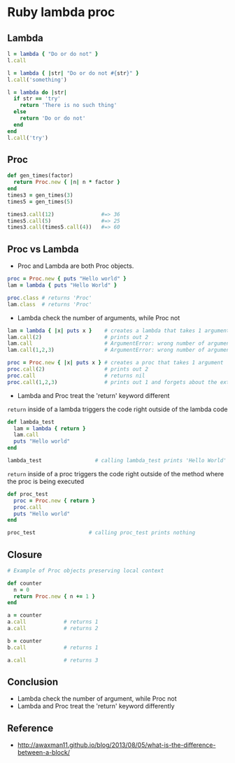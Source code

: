 # Ruby lambda proc

## Lambda

```ruby
l = lambda { "Do or do not" }
l.call

l = lambda { |str| "Do or do not #{str}" }
l.call('something')

l = lambda do |str|
  if str == 'try'
    return 'There is no such thing'
  else
    return 'Do or do not'
  end
end
l.call('try')
```

## Proc

```ruby
def gen_times(factor)
  return Proc.new { |n| n * factor }
end
times3 = gen_times(3)
times5 = gen_times(5)

times3.call(12)               #=> 36
times5.call(5)                #=> 25
times3.call(times5.call(4))   #=> 60
```

## Proc vs Lambda

- Proc and Lambda are both Proc objects.

```ruby
proc = Proc.new { puts "Hello world" }
lam = lambda { puts "Hello World" }

proc.class # returns 'Proc'
lam.class  # returns 'Proc'
```

- Lambda check the number of arguments, while Proc not

```ruby
lam = lambda { |x| puts x }    # creates a lambda that takes 1 argument
lam.call(2)                    # prints out 2
lam.call                       # ArgumentError: wrong number of arguments (0 for 1)
lam.call(1,2,3)                # ArgumentError: wrong number of arguments (3 for 1)
```

```ruby
proc = Proc.new { |x| puts x } # creates a proc that takes 1 argument
proc.call(2)                   # prints out 2
proc.call                      # returns nil
proc.call(1,2,3)               # prints out 1 and forgets about the extra arguments
```

- Lambda and Proc treat the 'return' keyword different

`return` inside of a lambda triggers the code right outside of the lambda code

```ruby
def lambda_test
  lam = lambda { return }
  lam.call
  puts "Hello world"
end

lambda_test                 # calling lambda_test prints 'Hello World'
```

`return` inside of a proc triggers the code right outside of the method where the proc is being executed

```ruby
def proc_test
  proc = Proc.new { return }
  proc.call
  puts "Hello world"
end

proc_test                 # calling proc_test prints nothing
```

## Closure

```ruby
# Example of Proc objects preserving local context

def counter
  n = 0
  return Proc.new { n += 1 }
end

a = counter
a.call            # returns 1
a.call            # returns 2

b = counter
b.call            # returns 1

a.call            # returns 3
```

## Conclusion

- Lambda check the number of argument, while Proc not
- Lambda and Proc treat the 'return' keyword differently

## Reference

- http://awaxman11.github.io/blog/2013/08/05/what-is-the-difference-between-a-block/
